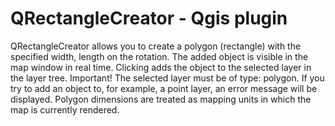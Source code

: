 # QRectangleCreator - Qgis plugin
QRectangleCreator allows you to create a polygon (rectangle) with the specified width, length on the rotation. 
The added object is visible in the map window in real time. Clicking adds the object to the selected layer in the layer tree. 
Important! The selected layer must be of type: polygon. If you try to add an object to, for example, 
a point layer, an error message will be displayed. Polygon dimensions are treated as mapping units in which the map is currently rendered.
